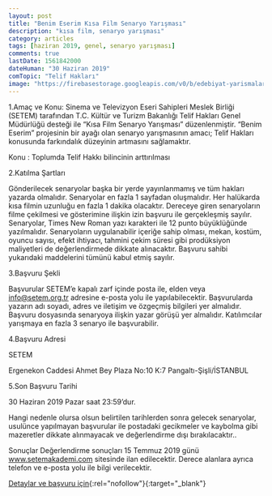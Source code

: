 ```yaml
---
layout: post
title: "Benim Eserim Kısa Film Senaryo Yarışması"
description: "kısa film, senaryo yarışması"
category: articles
tags: [haziran 2019, genel, senaryo yarışması]
comments: true
lastDate: 1561842000
dateHuman: "30 Haziran 2019"
comTopic: "Telif Hakları"
image: "https://firebasestorage.googleapis.com/v0/b/edebiyat-yarismalari.appspot.com/o/benim-eserim-senaryo-yarismasi.jpg?alt=media&token=ede78092-7dea-402d-9442-679103ae8567"
---
```


1.Amaç ve Konu:
Sinema ve Televizyon Eseri Sahipleri Meslek Birliği (SETEM) tarafından T.C. Kültür ve Turizm Bakanlığı Telif Hakları Genel Müdürlüğü desteği ile “Kısa Film Senaryo Yarışması” düzenlenmiştir. “Benim Eserim” projesinin bir ayağı olan senaryo yarışmasının amacı; Telif Hakları konusunda farkındalık düzeyinin artmasını sağlamaktır.

Konu : Toplumda Telif Hakkı bilincinin arttırılması 

2.Katılma Şartları

Gönderilecek senaryolar başka bir yerde yayınlanmamış ve tüm hakları yazarda olmalıdır.
Senaryolar en fazla 1 sayfadan oluşmalıdır. Her halükarda kısa filmin uzunluğu en fazla 1 dakika olacaktır.
Dereceye giren senaryoların filme çekilmesi ve gösterimine ilişkin izin başvuru ile gerçekleşmiş sayılır.
Senaryolar, Times New Roman yazı karakteri ile 12 punto büyüklüğünde yazılmalıdır.
Senaryoların uygulanabilir içeriğe sahip olması, mekan, kostüm, oyuncu sayısı, efekt ihtiyacı, tahmini çekim süresi gibi prodüksiyon maliyetleri de değerlendirmede dikkate alınacaktır.
Başvuru sahibi yukarıdaki maddelerini tümünü kabul etmiş sayılır.
 

3.Başvuru Şekli

Başvurular SETEM’e kapalı zarf içinde posta ile, elden veya info@setem.org.tr adresine e-posta yolu ile yapılabilecektir.
Başvurularda yazarın adı soyadı, adres ve iletişim ve özgeçmiş bilgileri yer almalıdır.
Başvuru dosyasında senaryoya ilişkin yazar görüşü yer almalıdır.
Katılımcılar yarışmaya en fazla 3 senaryo ile başvurabilir.
 

4.Başvuru Adresi

SETEM

Ergenekon Caddesi Ahmet Bey Plaza No:10 K:7 Pangaltı-Şişli/İSTANBUL

5.Son Başvuru Tarihi

30 Haziran 2019 Pazar saat 23:59’dur.

Hangi nedenle olursa olsun belirtilen tarihlerden sonra gelecek senaryolar, usulünce yapılmayan başvurular ile postadaki gecikmeler ve kaybolma gibi mazeretler dikkate alınmayacak ve değerlendirme dışı bırakılacaktır..

Sonuçlar
Değerlendirme sonuçları 15 Temmuz 2019 günü www.setemakademi.com sitesinde ilan edilecektir. Derece alanlara ayrıca telefon ve e-posta yolu ile bilgi verilecektir.


[Detaylar ve başvuru için](http://www.setemakademi.com/benim-eserim-kisa-film-senaryo-yarismasi-sartnamesi/?utm_source=edebiyatyarismalari.com&utm_medium=affiliate&utm_campaign=cpc){:rel="nofollow"}{:target="_blank"}
